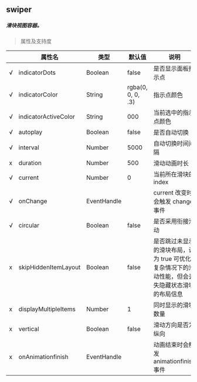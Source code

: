 ## swiper
##### 滑块视图容器。

> 属性及支持度

|     | 属性名 | 类型 | 默认值 | 说明 |
| --- | ---   | --- | ---  | --- |
| √ | indicatorDots           | Boolean     | false             | 是否显示面板指示点                                           |
| √ | indicatorColor          | String      | rgba(0, 0, 0, .3) | 指示点颜色                                                   |
| √ | indicatorActiveColor    | String      | 000               | 当前选中的指示点颜色                                         |
| √ | autoplay                | Boolean     | false             | 是否自动切换                                                 |
| √ | interval                | Number      | 5000              | 自动切换时间间隔                                             |
| x | duration                | Number      | 500               | 滑动动画时长                                                 |
| √ | current                 | Number      | 0                 | 当前所在滑块的 index                                         |
| √ | onChange              | EventHandle |                   | current 改变时会触发 change 事件                             |
| √ | circular                | Boolean     | false             | 是否采用衔接滑动                                             |
| x | skipHiddenItemLayout | Boolean     | false             | 是否跳过未显示的滑块布局，设为 true 可优化复杂情况下的滑动性能，但会丢失隐藏状态滑块的布局信息 |
| x | displayMultipleItems  | Number      | 1                 | 同时显示的滑块数量                                           |
| x | vertical                | Boolean     | false             | 滑动方向是否为纵向                                           |
| x | onAnimationfinish     | EventHandle |                   | 动画结束时会触发 animationfinish 事件                        |


